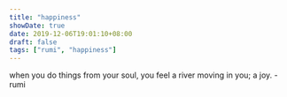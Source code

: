 ```yaml
---
title: "happiness"
showDate: true
date: 2019-12-06T19:01:10+08:00
draft: false
tags: ["rumi", "happiness"]
---
```


when you do things from your soul, you feel a river moving in you; a joy. -rumi